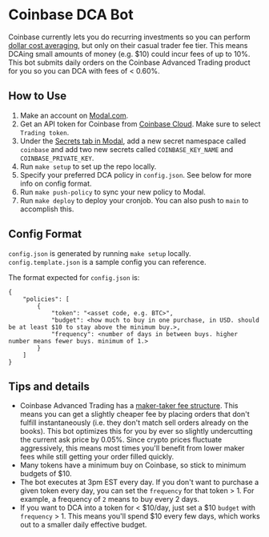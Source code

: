 # Coinbase DCA Bot

Coinbase currently lets you do recurring investments so you can perform [dollar cost averaging](https://www.investopedia.com/terms/d/dollarcostaveraging.asp), 
but only on their casual trader fee tier. This means DCAing small amounts of money (e.g. $10) could incur fees of up to 10%.
This bot submits daily orders on the Coinbase Advanced Trading product for you so you can DCA with fees of < 0.60%.

## How to Use

1. Make an account on [Modal.com](https://modal.com/).
2. Get an API token for Coinbase from [Coinbase Cloud](https://cloud.coinbase.com/access/api). Make sure to select `Trading token`.
3. Under the [Secrets tab in Modal](https://modal.com/slimshreydy/secrets), add a new secret namespace called `coinbase` and add two new secrets called `COINBASE_KEY_NAME` and `COINBASE_PRIVATE_KEY`.
4. Run `make setup` to set up the repo locally.
5. Specify your preferred DCA policy in `config.json`. See below for more info on config format.
6. Run `make push-policy` to sync your new policy to Modal.
7. Run `make deploy` to deploy your cronjob. You can also push to `main` to accomplish this.

## Config Format

`config.json` is generated by running `make setup` locally. `config.template.json` is a sample config you can reference.

The format expected for `config.json` is:

```
{
    "policies": [
        {
            "token": "<asset code, e.g. BTC>",
            "budget": <how much to buy in one purchase, in USD. should be at least $10 to stay above the minimum buy.>,
            "frequency": <number of days in between buys. higher number means fewer buys. minimum of 1.>
        }
    ]
}
```

## Tips and details

- Coinbase Advanced Trading has a [maker-taker fee structure](https://help.coinbase.com/en/coinbase/trading-and-funding/advanced-trade/advanced-trade-fees). This means you can get a slightly cheaper fee by placing orders that don't fulfill instantaneously (i.e. they don't match sell orders already on the books). This bot optimizes this for you by ever so slightly undercutting the current ask price by 0.05%. Since crypto prices fluctuate aggressively, this means most times you'll benefit from lower maker fees while still getting your order filled quickly.
- Many tokens have a minimum buy on Coinbase, so stick to minimum budgets of $10.
- The bot executes at 3pm EST every day. If you don't want to purchase a given token every day, you can set the `frequency` for that token > 1. For example, a frequency of `2` means to buy every 2 days.
- If you want to DCA into a token for < $10/day, just set a $10 `budget` with `frequency` > 1. This means you'll spend $10 every few days, which works out to a smaller daily effective budget.